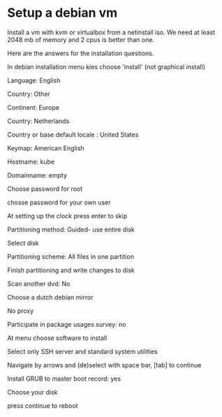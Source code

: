 # Setup a debian vm
Install a vm with kvm or virtualbox from a netinstall iso.
We need at least 2048 mb of memory and 2 cpus is better than one.

Here are the answers for the installation questions.

In debian installation menu kies choose 'install' (not graphical install)

Language: English

Country: Other

Continent: Europe

Country: Netherlands

Country or base default locale : United States

Keymap: American English

Hostname: kube

Domainname: empty

Choose password for root

chosse password for your own user

At setting up the clock press enter to skip

Partitioning method: Guided- use entire disk

Select disk

Partitioning scheme: All files in one partition

Finish partitioning and write changes to disk

Scan another dvd: No

Choose a dutch debian mirror

No proxy

Participate in package usages survey: no

At menu choose software to install

Select only SSH server and standard system utilities

Navigate by arrows and (de)select with space bar, [tab] to continue

Install GRUB to master boot record: yes

Choose your disk

press continue to reboot
